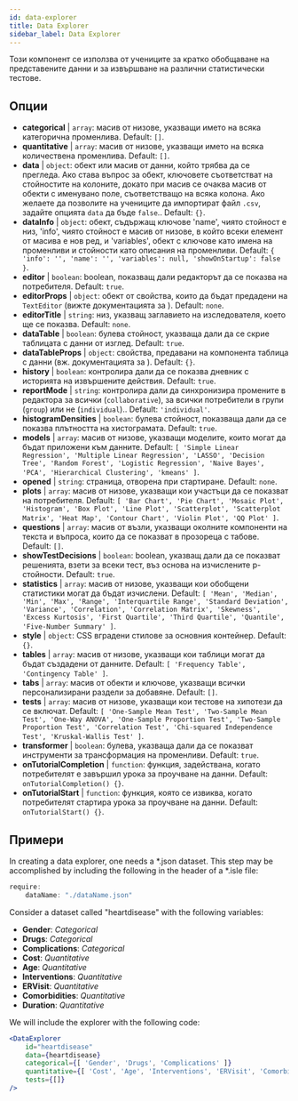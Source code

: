 ```yaml
---
id: data-explorer 
title: Data Explorer
sidebar_label: Data Explorer
---
```


Този компонент се използва от учениците за кратко обобщаване на представените данни и за извършване на различни статистически тестове.

## Опции

* __categorical__ | `array`: масив от низове, указващи името на всяка категорична променлива. Default: `[]`.
* __quantitative__ | `array`: масив от низове, указващи името на всяка количествена променлива. Default: `[]`.
* __data__ | `object`: обект или масив от данни, който трябва да се прегледа. Ако става въпрос за обект, ключовете съответстват на стойностите на колоните, докато при масив се очаква масив от обекти с именувано поле, съответстващо на всяка колона. Ако желаете да позволите на учениците да импортират файл `.csv`, задайте опцията `data` да бъде `false`.. Default: `{}`.
* __dataInfo__ | `object`: обект, съдържащ ключове \'name\', чиято стойност е низ, \'info\', чиято стойност е масив от низове, в който всеки елемент от масива е нов ред, и \'variables\', обект с ключове като имена на променливи и стойности като описания на променливи. Default: `{
  'info': '',
  'name': '',
  'variables': null,
  'showOnStartup': false
}`.
* __editor__ | `boolean`: boolean, показващ дали редакторът да се показва на потребителя. Default: `true`.
* __editorProps__ | `object`: обект от свойства, които да бъдат предадени на `TextEditor` (вижте документацията за <TextEditor />). Default: `none`.
* __editorTitle__ | `string`: низ, указващ заглавието на изследователя, което ще се показва. Default: `none`.
* __dataTable__ | `boolean`: булева стойност, указваща дали да се скрие таблицата с данни от изглед. Default: `true`.
* __dataTableProps__ | `object`: свойства, предавани на компонента таблица с данни (вж. документацията за <DataTable />). Default: `{}`.
* __history__ | `boolean`: контролира дали да се показва дневник с историята на извършените действия. Default: `true`.
* __reportMode__ | `string`: контролира дали да синхронизира промените в редактора за всички (`collaborative`), за всички потребители в групи (`group`) или не (`individual`).. Default: `'individual'`.
* __histogramDensities__ | `boolean`: булева стойност, показваща дали да се показва плътността на хистограмата. Default: `true`.
* __models__ | `array`: масив от низове, указващи моделите, които могат да бъдат приложени към данните. Default: `[
  'Simple Linear Regression',
  'Multiple Linear Regression',
  'LASSO',
  'Decision Tree',
  'Random Forest',
  'Logistic Regression',
  'Naive Bayes',
  'PCA',
  'Hierarchical Clustering',
  'kmeans'
]`.
* __opened__ | `string`: страница, отворена при стартиране. Default: `none`.
* __plots__ | `array`: масив от низове, указващи кои участъци да се показват на потребителя. Default: `[
  'Bar Chart',
  'Pie Chart',
  'Mosaic Plot',
  'Histogram',
  'Box Plot',
  'Line Plot',
  'Scatterplot',
  'Scatterplot Matrix',
  'Heat Map',
  'Contour Chart',
  'Violin Plot',
  'QQ Plot'
]`.
* __questions__ | `array`: масив от възли, указващи околните компоненти на текста и въпроса, които да се показват в прозореца с табове. Default: `[]`.
* __showTestDecisions__ | `boolean`: boolean, указващ дали да се показват решенията, взети за всеки тест, въз основа на изчислените p-стойности. Default: `true`.
* __statistics__ | `array`: масив от низове, указващи кои обобщени статистики могат да бъдат изчислени. Default: `[
  'Mean',
  'Median',
  'Min',
  'Max',
  'Range',
  'Interquartile Range',
  'Standard Deviation',
  'Variance',
  'Correlation',
  'Correlation Matrix',
  'Skewness',
  'Excess Kurtosis',
  'First Quartile',
  'Third Quartile',
  'Quantile',
  'Five-Number Summary'
]`.
* __style__ | `object`: CSS вградени стилове за основния контейнер. Default: `{}`.
* __tables__ | `array`: масив от низове, указващи кои таблици могат да бъдат създадени от данните. Default: `[
  'Frequency Table',
  'Contingency Table'
]`.
* __tabs__ | `array`: масив от обекти и ключове, указващи всички персонализирани раздели за добавяне. Default: `[]`.
* __tests__ | `array`: масив от низове, указващи кои тестове на хипотези да се включат. Default: `[
  'One-Sample Mean Test',
  'Two-Sample Mean Test',
  'One-Way ANOVA',
  'One-Sample Proportion Test',
  'Two-Sample Proportion Test',
  'Correlation Test',
  'Chi-squared Independence Test',
  'Kruskal-Wallis Test'
]`.
* __transformer__ | `boolean`: булева, указваща дали да се показват инструменти за трансформация на променливи. Default: `true`.
* __onTutorialCompletion__ | `function`: функция, задействана, когато потребителят е завършил урока за проучване на данни. Default: `onTutorialCompletion() {}`.
* __onTutorialStart__ | `function`: функция, която се извиква, когато потребителят стартира урока за проучване на данни. Default: `onTutorialStart() {}`.


## Примери

In creating a data explorer, one needs a *.json dataset. This step may be accomplished by including the following in the header of a *.isle file:

```js
require:
    dataName: "./dataName.json"
```

Consider a dataset called "heartdisease" with the following variables:
* __Gender__: _Categorical_
* __Drugs__: _Categorical_
* __Complications__: _Categorical_
* __Cost__: _Quantitative_
* __Age__: _Quantitative_
* __Interventions__: _Quantitative_
* __ERVisit__: _Quantitative_
* __Comorbidities__: _Quantitative_
* __Duration__: _Quantitative_

We will include the explorer with the following code:

```jsx live
<DataExplorer 
    id="heartdisease"
    data={heartdisease} 
    categorical={[ 'Gender', 'Drugs', 'Complications' ]}
    quantitative={[ 'Cost', 'Age', 'Interventions', 'ERVisit', 'Comorbidities', 'Duration' ]}
    tests={[]}
/>
```



